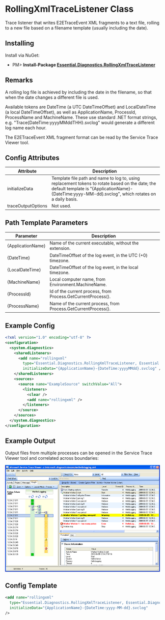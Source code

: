 # RollingXmlTraceListener Class

Trace listener that writes E2ETraceEvent XML fragments to a text file, rolling to a new file based on a filename template (usually including the date).

## Installing

Install via NuGet:

* PM> **Install-Package [Essential.Diagnostics.RollingXmlTraceListener](http://www.nuget.org/packages/Essential.Diagnostics.RollingXmlTraceListener)**

## Remarks

A rolling log file is achieved by including the date in the filename, so that when the date changes a different file is used.

Available tokens are DateTime (a UTC DateTimeOffset) and LocalDateTime (a local DateTimeOffset), as well as ApplicationName, ProcessId, ProcessName and MachineName. These use standard .NET format strings, e.g. "Trace{DateTime:yyyyMMddTHH}.svclog" would generate a different log name each hour.

The E2ETraceEvent XML fragment format can be read by the Service Trace Viewer tool.
	
## Config Attributes

| Attribute | Description |
| --------- | ----------- |
| initializeData | Template file path and name to log to, using replacement tokens to rotate based on the date; the default template is "{ApplicationName}-{DateTime:yyyy-MM-dd}.svclog", which rotates on a daily basis. |
| traceOutputOptions | Not used. |

## Path Template Parameters

| Parameter | Description |
| --------- | ----------- |
| {ApplicationName} | Name of the current executable, without the extension. |
| {DateTime} | DateTimeOffset of the log event, in the UTC (+0) timezone. |
| {LocalDateTime} | DateTimeOffset of the log event, in the local timezone. |
| {MachineName} | Local computer name, from Environment.MachineName. |
| {ProcessId} | Id of the current process, from Process.GetCurrentProcess(). |
| {ProcessName} | Name of the current process, from Process.GetCurrentProcess(). |

## Example Config

```xml
<?xml version="1.0" encoding="utf-8" ?>
<configuration>
  <system.diagnostics>
    <sharedListeners>
      <add name="rollingxml"
        type="Essential.Diagnostics.RollingXmlTraceListener, Essential.Diagnostics.RollingXmlTraceListener"
        initializeData="{ApplicationName}-{DateTime:yyyyMMdd}.svclog" />
    </sharedListeners>
    <sources>
      <source name="ExampleSource" switchValue="All">
        <listeners>
          <clear />
          <add name="rollingxml" />
        </listeners>
      </source>
    </sources>
  </system.diagnostics>
</configuration>
```

## Example Output

Output files from multiple processes can be opened in the Service Trace Viewer tool and correlated across boundaries:

![RollingXmlTraceListener Example Output](../images/RollingXmlTraceListener_TraceViewerExample800.png)

## Config Template

```xml
<add name="rollingxml"
  type="Essential.Diagnostics.RollingXmlTraceListener, Essential.Diagnostics.RollingXmlTraceListener"
  initializeData="{ApplicationName}-{DateTime:yyyy-MM-dd}.svclog"
/>
```
